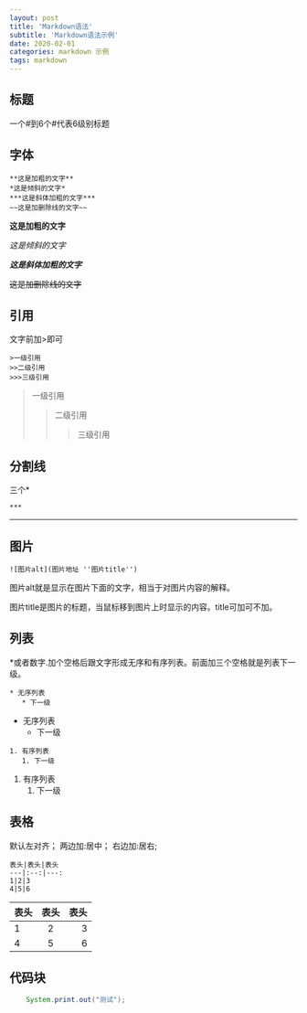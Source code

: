 ```yaml
---
layout: post
title: 'Markdown语法'
subtitle: 'Markdown语法示例'
date: 2020-02-01
categories: markdown 示例
tags: markdown
---
```


## 标题

一个#到6个#代表6级别标题

## 字体

```
**这是加粗的文字**
*这是倾斜的文字*
***这是斜体加粗的文字***
~~这是加删除线的文字~~
```
**这是加粗的文字**

*这是倾斜的文字*

***这是斜体加粗的文字***

~~这是加删除线的文字~~

## 引用

文字前加>即可

```
>一级引用
>>二级引用
>>>三级引用
```

>一级引用
>>二级引用
>>>三级引用

## 分割线

三个*

```
***
```
***

## 图片

```
![图片alt](图片地址 ''图片title'')
```
图片alt就是显示在图片下面的文字，相当于对图片内容的解释。

图片title是图片的标题，当鼠标移到图片上时显示的内容。title可加可不加。

## 列表

*或者数字.加个空格后跟文字形成无序和有序列表。前面加三个空格就是列表下一级。

```
* 无序列表
   * 下一级
```
* 无序列表
   * 下一级

```
1. 有序列表
   1. 下一级
```
1. 有序列表
   1. 下一级

## 表格

默认左对齐；
两边加:居中；
右边加:居右;

```
表头|表头|表头
---|:--:|---:
1|2|3
4|5|6
```

表头|表头|表头
---|:--:|---:
1|2|3
4|5|6

## 代码块

```java
    System.print.out("测试");
```
